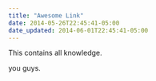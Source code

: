 ```yaml
---
title: "Awesome Link"
date: 2014-05-26T22:45:41-05:00
date_updated: 2014-06-01T22:45:41-05:00
---
```


This contains all knowledge.

you guys.
